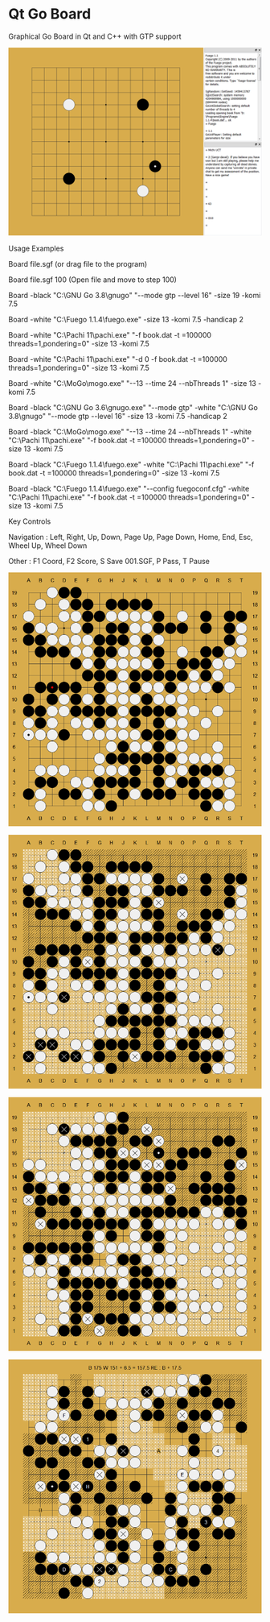 # Qt Go Board
Graphical Go Board in Qt and C++ with GTP support

![Alt text](A01.png?raw=true)

Usage Examples

Board file.sgf (or drag file to the program)

Board file.sgf 100 (Open file and move to step 100)

Board -black "C:\GNU Go 3.8\gnugo" "--mode gtp --level 16" -size 19 -komi 7.5

Board -white "C:\Fuego 1.1.4\fuego.exe" -size 13 -komi 7.5 -handicap 2

Board -white "C:\Pachi 11\pachi.exe" "-f book.dat -t =100000 threads=1,pondering=0" -size 13 -komi 7.5

Board -white "C:\Pachi 11\pachi.exe" "-d 0 -f book.dat -t =100000 threads=1,pondering=0" -size 13 -komi 7.5

Board -white "C:\MoGo\mogo.exe" "--13 --time 24 --nbThreads 1" -size 13 -komi 7.5

Board -black "C:\GNU Go 3.6\gnugo.exe" "--mode gtp" -white "C:\GNU Go 3.8\gnugo" "--mode gtp --level 16" -size 13 -komi 7.5 -handicap 2

Board -black "C:\MoGo\mogo.exe" "--13 --time 24 --nbThreads 1" -white "C:\Pachi 11\pachi.exe" "-f book.dat -t =100000 threads=1,pondering=0" -size 13 -komi 7.5

Board -black "C:\Fuego 1.1.4\fuego.exe" -white "C:\Pachi 11\pachi.exe" "-f book.dat -t =100000 threads=1,pondering=0" -size 13 -komi 7.5

Board -black "C:\Fuego 1.1.4\fuego.exe" "--config fuegoconf.cfg" -white "C:\Pachi 11\pachi.exe" "-f book.dat -t =100000 threads=1,pondering=0" -size 13 -komi 7.5

Key Controls

Navigation : Left, Right, Up, Down, Page Up, Page Down, Home, End, Esc, Wheel Up, Wheel Down

Other : F1 Coord, F2 Score, S Save 001.SGF, P Pass, T Pause


![Alt text](A02.png?raw=true)

![Alt text](A03.png?raw=true)

![Alt text](A04.png?raw=true)

![Alt text](A05.png?raw=true)

